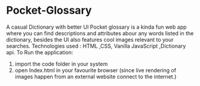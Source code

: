 # Pocket-Glossary
A casual Dictionary with better UI
Pocket glossary is a kinda fun web app where you can find descriptions and attributes abour any words listed in the dictionary, besides the UI also features cool images relevant to your searches.
Technologies used : HTML ,CSS, Vanilla JavaScript ,Dictionary api.
To Run the application:
1. import the code folder in your system
2. open Index.html in your favourite browser (since live rendering of images happen from an external website connect to the internet.)

